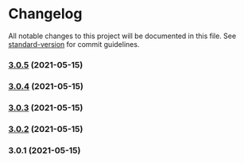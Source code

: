 # Changelog

All notable changes to this project will be documented in this file. See [standard-version](https://github.com/conventional-changelog/standard-version) for commit guidelines.

### [3.0.5](https://github.com/mirari/v-viewer/compare/v3.0.2...v3.0.5) (2021-05-15)

### [3.0.4](https://github.com/mirari/v-viewer/compare/v3.0.2...v3.0.4) (2021-05-15)

### [3.0.3](https://github.com/mirari/v-viewer/compare/v3.0.2...v3.0.3) (2021-05-15)

### [3.0.2](https://github.com/mirari/v-viewer/compare/v3.0.1...v3.0.2) (2021-05-15)

### 3.0.1 (2021-05-15)
